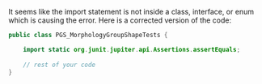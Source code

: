It seems like the import statement is not inside a class, interface, or enum which is causing the error. Here is a corrected version of the code:

```java
public class PGS_MorphologyGroupShapeTests {

    import static org.junit.jupiter.api.Assertions.assertEquals;
    
    // rest of your code
}
```
